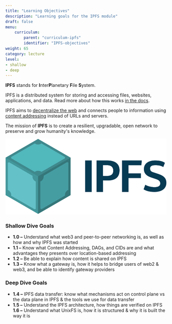 ```yaml
---
title: "Learning Objectives"
description: "Learning goals for the IPFS module"
draft: false
menu:
    curriculum:
        parent: "curriculum-ipfs"
        identifier: "IPFS-objectives"
weight: 65
category: lecture
level:
- shallow
- deep
---
```



**IPFS** stands for **I**nter**P**lanetary **F**ile **S**ystem.

IPFS is a distributed system for storing and accessing files, websites, applications, and data. Read more about how this works [in the docs](https://docs.ipfs.io/concepts/what-is-ipfs/).

IPFS aims to [decentralize the web](https://docs.ipfs.io/concepts/what-is-ipfs/#decentralization) and connects people to information using [content addressing](https://docs.ipfs.io/concepts/what-is-ipfs/#content-addressing) instead of URLs and servers.

The mission of **IPFS** is to create a resilient, upgradable, open network to preserve and grow humanity's knowledge.

![PL Logo](ipfs-logo.png)

### Shallow Dive Goals
* **1.0 –** Understand what web3 and peer-to-peer networking is, as well as how and why IPFS was started
* **1.1 –** Know what Content Addressing, DAGs, and CIDs are and what advantages they presents over location-based addressing
* **1.2 –** Be able to explain how content is shared on IPFS
* **1.3 –** Know what a gateway is, how it helps to bridge users of web2 & web3, and be able to identify gateway providers

### Deep Dive Goals
* **1.4 –** IPFS data transfer: know what mechanisms act on control plane vs the data plane in IPFS & the tools we use for data transfer
* **1.5 –** Understand the IPFS architecture, how things are verified on IPFS
 **1.6 –** Understand what UnixFS is, how it is structured & why it is built the way it is
